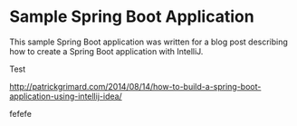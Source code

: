 # Sample Spring Boot Application #

This sample Spring Boot application was written for a blog post describing how to create a Spring Boot application with IntelliJ.

Test

http://patrickgrimard.com/2014/08/14/how-to-build-a-spring-boot-application-using-intellij-idea/

fefefe

